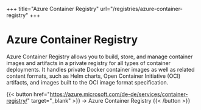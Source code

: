 +++
title="Azure Container Registry"
url="/registries/azure-container-registry"
+++

# Azure Container Registry

Azure Container Registry allows you to build, store, and manage container images and artifacts in a private registry for all types of container deployments. It handles private Docker container images as well as related content formats, such as Helm charts, Open Container Initiative (OCI) artifacts, and images built to the OCI image format specification.

{{< button href="https://azure.microsoft.com/de-de/services/container-registry/" target="_blank" >}}
-> Azure Container Registry
{{< /button >}}